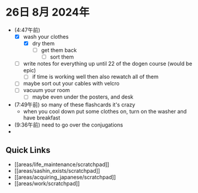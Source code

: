 # 26日 8月 2024年
- (4:47午前) 
  - [x] wash your clothes
    - [x] dry them
      - [ ] get them back
        - [ ] sort them
  - [ ] write notes for everything up until 22 of the dogen course (would be epic)
    - [ ] if time is working well then also rewatch all of them
  - [ ] maybe sort out your cables with velcro
  - [ ] vacuum your room
    - [ ] maybe even under the posters, and desk
- (7:49午前) so many of these flashcards it's crazy
  - when you cool down put some clothes on, turn on the washer and have breakfast
- (9:36午前) need to go over the conjugations
- 


 



## Quick Links
- [[areas/life_maintenance/scratchpad]]
- [[areas/sashin_exists/scratchpad]]
- [[areas/acquiring_japanese/scratchpad]]
- [[areas/work/scratchpad]]
